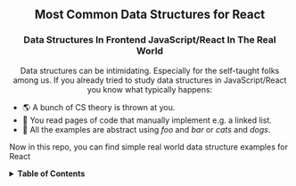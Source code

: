 <h2 align="center">Most Common Data Structures for React</h2>

<h3 align="center">Data Structures In Frontend JavaScript/React In The Real World</h3>

<p align="center">
    Data structures can be intimidating. Especially for the self-taught 
folks among us. If you already tried to study data structures in 
JavaScript/React you know what typically happens: </p>

- 🌎 A bunch of CS theory is thrown at you.
- 🔭 You read pages of code that manually implement e.g. a linked list.
- 📖 All the examples are abstract using <i>foo</i> and <i>bar</i> or <i>cats</i> and <i>dogs</i>.

<p>Now in this repo, you can find simple real world data structure
examples for React</p>

<details>
  <summary><b>Table of Contents</b></summary>

<div align="center">
    <h3>Set</h3>
     <p>Real-World Example: Keeping track of selected items</p>
     <p>https://user-images.githubusercontent.com/47864126/203786175-6ea6329f-99fe-4e90-b1de-e3dea5a6cc66.mov</p>
    <h3>Map</h3>
     <p>Real-World Example: Messages with user names</p>
     <p>https://user-images.githubusercontent.com/47864126/203972864-fbb6be92-24f6-4251-ae45-846a151ee289.png</p>
    <h3>Stack</h3>
     <p>Coming Soon...</p>
    <h3>Queue</h3>
     <p>Coming Soon...</p>
    <h3>Tree</h3>
     <p>Coming Soon...</p>
</div>

</details>
